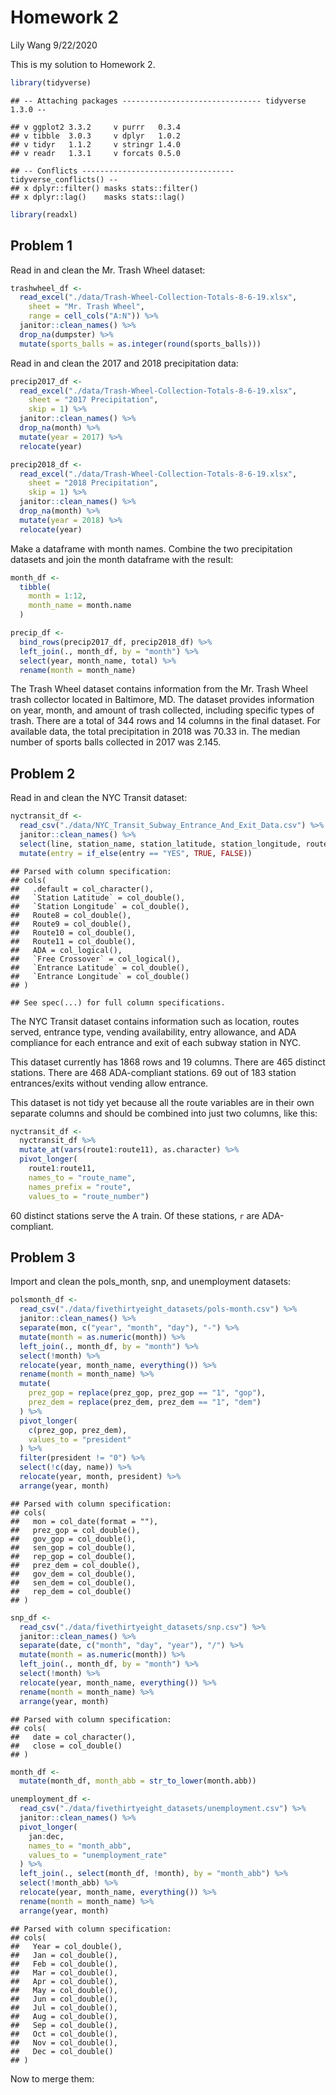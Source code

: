 Homework 2
================
Lily Wang
9/22/2020

This is my solution to Homework 2.

``` r
library(tidyverse)
```

    ## -- Attaching packages ------------------------------- tidyverse 1.3.0 --

    ## v ggplot2 3.3.2     v purrr   0.3.4
    ## v tibble  3.0.3     v dplyr   1.0.2
    ## v tidyr   1.1.2     v stringr 1.4.0
    ## v readr   1.3.1     v forcats 0.5.0

    ## -- Conflicts ---------------------------------- tidyverse_conflicts() --
    ## x dplyr::filter() masks stats::filter()
    ## x dplyr::lag()    masks stats::lag()

``` r
library(readxl)
```

## Problem 1

Read in and clean the Mr. Trash Wheel dataset:

``` r
trashwheel_df <- 
  read_excel("./data/Trash-Wheel-Collection-Totals-8-6-19.xlsx",
    sheet = "Mr. Trash Wheel",
    range = cell_cols("A:N")) %>% 
  janitor::clean_names() %>% 
  drop_na(dumpster) %>% 
  mutate(sports_balls = as.integer(round(sports_balls)))
```

Read in and clean the 2017 and 2018 precipitation data:

``` r
precip2017_df <-
  read_excel("./data/Trash-Wheel-Collection-Totals-8-6-19.xlsx",
    sheet = "2017 Precipitation",
    skip = 1) %>% 
  janitor::clean_names() %>% 
  drop_na(month) %>% 
  mutate(year = 2017) %>% 
  relocate(year)

precip2018_df <-
  read_excel("./data/Trash-Wheel-Collection-Totals-8-6-19.xlsx",
    sheet = "2018 Precipitation",
    skip = 1) %>% 
  janitor::clean_names() %>% 
  drop_na(month) %>% 
  mutate(year = 2018) %>% 
  relocate(year)
```

Make a dataframe with month names. Combine the two precipitation
datasets and join the month dataframe with the result:

``` r
month_df <-
  tibble(
    month = 1:12,
    month_name = month.name
  )

precip_df <-
  bind_rows(precip2017_df, precip2018_df) %>% 
  left_join(., month_df, by = "month") %>% 
  select(year, month_name, total) %>% 
  rename(month = month_name)
```

The Trash Wheel dataset contains information from the Mr. Trash Wheel
trash collector located in Baltimore, MD. The dataset provides
information on year, month, and amount of trash collected, including
specific types of trash. There are a total of 344 rows and 14 columns in
the final dataset. For available data, the total precipitation in 2018
was 70.33 in. The median number of sports balls collected in 2017 was
2.145.

## Problem 2

Read in and clean the NYC Transit dataset:

``` r
nyctransit_df <-
  read_csv("./data/NYC_Transit_Subway_Entrance_And_Exit_Data.csv") %>% 
  janitor::clean_names() %>% 
  select(line, station_name, station_latitude, station_longitude, route1:route11, entrance_type, entry, vending, ada) %>% 
  mutate(entry = if_else(entry == "YES", TRUE, FALSE))
```

    ## Parsed with column specification:
    ## cols(
    ##   .default = col_character(),
    ##   `Station Latitude` = col_double(),
    ##   `Station Longitude` = col_double(),
    ##   Route8 = col_double(),
    ##   Route9 = col_double(),
    ##   Route10 = col_double(),
    ##   Route11 = col_double(),
    ##   ADA = col_logical(),
    ##   `Free Crossover` = col_logical(),
    ##   `Entrance Latitude` = col_double(),
    ##   `Entrance Longitude` = col_double()
    ## )

    ## See spec(...) for full column specifications.

The NYC Transit dataset contains information such as location, routes
served, entrance type, vending availability, entry allowance, and ADA
compliance for each entrance and exit of each subway station in NYC.

This dataset currently has 1868 rows and 19 columns. There are 465
distinct stations. There are 468 ADA-compliant stations. 69 out of 183
station entrances/exits without vending allow entrance.

This dataset is not tidy yet because all the route variables are in
their own separate columns and should be combined into just two columns,
like this:

``` r
nyctransit_df <-
  nyctransit_df %>% 
  mutate_at(vars(route1:route11), as.character) %>% 
  pivot_longer(
    route1:route11,
    names_to = "route_name",
    names_prefix = "route",
    values_to = "route_number")
```

60 distinct stations serve the A train. Of these stations, `r` are
ADA-compliant.

## Problem 3

Import and clean the pols\_month, snp, and unemployment datasets:

``` r
polsmonth_df <-
  read_csv("./data/fivethirtyeight_datasets/pols-month.csv") %>% 
  janitor::clean_names() %>% 
  separate(mon, c("year", "month", "day"), "-") %>% 
  mutate(month = as.numeric(month)) %>% 
  left_join(., month_df, by = "month") %>% 
  select(!month) %>%
  relocate(year, month_name, everything()) %>% 
  rename(month = month_name) %>% 
  mutate(
    prez_gop = replace(prez_gop, prez_gop == "1", "gop"),
    prez_dem = replace(prez_dem, prez_dem == "1", "dem")
  ) %>% 
  pivot_longer(
    c(prez_gop, prez_dem),
    values_to = "president"
  ) %>% 
  filter(president != "0") %>% 
  select(!c(day, name)) %>% 
  relocate(year, month, president) %>% 
  arrange(year, month)
```

    ## Parsed with column specification:
    ## cols(
    ##   mon = col_date(format = ""),
    ##   prez_gop = col_double(),
    ##   gov_gop = col_double(),
    ##   sen_gop = col_double(),
    ##   rep_gop = col_double(),
    ##   prez_dem = col_double(),
    ##   gov_dem = col_double(),
    ##   sen_dem = col_double(),
    ##   rep_dem = col_double()
    ## )

``` r
snp_df <-
  read_csv("./data/fivethirtyeight_datasets/snp.csv") %>% 
  janitor::clean_names() %>% 
  separate(date, c("month", "day", "year"), "/") %>% 
  mutate(month = as.numeric(month)) %>% 
  left_join(., month_df, by = "month") %>% 
  select(!month) %>%
  relocate(year, month_name, everything()) %>% 
  rename(month = month_name) %>% 
  arrange(year, month)
```

    ## Parsed with column specification:
    ## cols(
    ##   date = col_character(),
    ##   close = col_double()
    ## )

``` r
month_df <-
  mutate(month_df, month_abb = str_to_lower(month.abb))

unemployment_df <-
  read_csv("./data/fivethirtyeight_datasets/unemployment.csv") %>%
  janitor::clean_names() %>% 
  pivot_longer(
    jan:dec,
    names_to = "month_abb",
    values_to = "unemployment_rate"
  ) %>% 
  left_join(., select(month_df, !month), by = "month_abb") %>% 
  select(!month_abb) %>%
  relocate(year, month_name, everything()) %>% 
  rename(month = month_name) %>% 
  arrange(year, month)
```

    ## Parsed with column specification:
    ## cols(
    ##   Year = col_double(),
    ##   Jan = col_double(),
    ##   Feb = col_double(),
    ##   Mar = col_double(),
    ##   Apr = col_double(),
    ##   May = col_double(),
    ##   Jun = col_double(),
    ##   Jul = col_double(),
    ##   Aug = col_double(),
    ##   Sep = col_double(),
    ##   Oct = col_double(),
    ##   Nov = col_double(),
    ##   Dec = col_double()
    ## )

Now to merge them:
